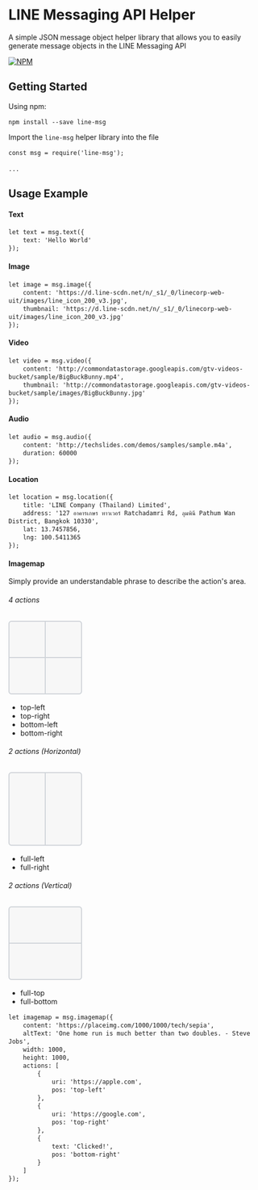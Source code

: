 # LINE Messaging API Helper
A simple JSON message object helper library that allows you to easily generate message objects in the LINE Messaging API

[![NPM](https://nodei.co/npm/line-msg.png?downloads=true&stars=true)](https://nodei.co/npm/line-msg/)

## Getting Started
Using npm:
```
npm install --save line-msg
```
Import the `line-msg` helper library into the file
```
const msg = require('line-msg');

...
```

## Usage Example
#### Text
```
let text = msg.text({
    text: 'Hello World'
});
```
#### Image
```
let image = msg.image({
    content: 'https://d.line-scdn.net/n/_s1/_0/linecorp-web-uit/images/line_icon_200_v3.jpg',
    thumbnail: 'https://d.line-scdn.net/n/_s1/_0/linecorp-web-uit/images/line_icon_200_v3.jpg'
});
```
#### Video
```
let video = msg.video({
    content: 'http://commondatastorage.googleapis.com/gtv-videos-bucket/sample/BigBuckBunny.mp4',
    thumbnail: 'http://commondatastorage.googleapis.com/gtv-videos-bucket/sample/images/BigBuckBunny.jpg'
});
```
#### Audio
```
let audio = msg.audio({
    content: 'http://techslides.com/demos/samples/sample.m4a',
    duration: 60000
});
```
#### Location
```
let location = msg.location({
    title: 'LINE Company (Thailand) Limited',
    address: '127 อาคารเกษร ทาวเวอร์ Ratchadamri Rd, ลุมพินี Pathum Wan District, Bangkok 10330',
    lat: 13.7457856,
    lng: 100.5411365
});
```
#### Imagemap
Simply provide an understandable phrase to describe the action's area.
###### 4 actions
<img src="https://github.com/kanmanus/line-msg/blob/master/assets/template4.png">

* top-left
* top-right
* bottom-left
* bottom-right

###### 2 actions (Horizontal)
<img src="https://github.com/kanmanus/line-msg/blob/master/assets/template2x.png">

* full-left
* full-right

###### 2 actions (Vertical)
<img src="https://github.com/kanmanus/line-msg/blob/master/assets/template2y.png">

* full-top
* full-bottom

```
let imagemap = msg.imagemap({
    content: 'https://placeimg.com/1000/1000/tech/sepia',
    altText: 'One home run is much better than two doubles. - Steve Jobs',
    width: 1000,
    height: 1000,
    actions: [
        {
            uri: 'https://apple.com',
            pos: 'top-left'
        },
        {
            uri: 'https://google.com',
            pos: 'top-right'
        },
        {
            text: 'Clicked!',
            pos: 'bottom-right'
        }
    ]
});
```
